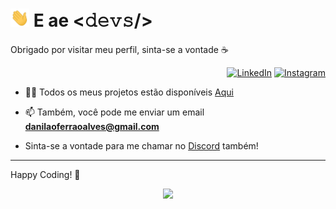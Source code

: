 <h1><img src="https://raw.githubusercontent.com/ABSphreak/ABSphreak/master/gifs/Hi.gif" width="30px" /> E ae <𝚍𝚎𝚟𝚜/> </h1>
  


<p>Obrigado por visitar meu perfil, sinta-se a vontade ☕ </p>

<div align="right"> 

<p> <a href="https://www.linkedin.com/in/danilo-ferro-alves-900099230/" target="_blank"><img alt="LinkedIn" src="https://img.shields.io/badge/linkedin-%230077B5.svg?&style=for-the-badge&logo=linkedin&logoColor=white" /></a>
<a href="https://www.instagram.com/dan_danferro/" target="_blank"><img alt="Instagram" src="https://img.shields.io/badge/Instagram-E4405F?style=for-the-badge&logo=instagram&logoColor=white" /></a>
</p>
 
</div>



- 👨‍💻 Todos os meus projetos estão disponíveis <a href="https://github.com/DaniloFerroAlves?tab=repositories">Aqui </a>
- 📫 Também, você pode me enviar um email **danilaoferraoalves@gmail.com**

-  Sinta-se a vontade para me chamar no [Discord](https://discord.com/users/254642318257160192)  também!

---

Happy Coding! 🚀

<div align="center">
 <a href="https://github.com/DaniloFerroAlves">
    <img height="180em" src="https://github-readme-stats.vercel.app/api/top-langs/?username=DaniloFerroAlves&layout=compact&hide_border=true&title_color=00bfbf&text_color=00bfbf&bg_color=0d1117"/>
 </a>
</div>


































 









